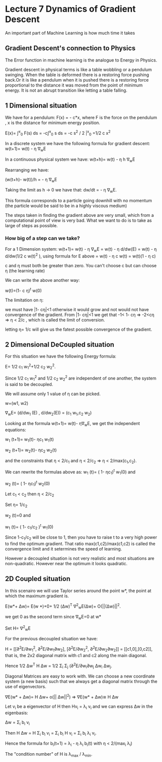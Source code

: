 # Lecture 7 Dynamics of Gradient Descent
An important part of Machine Learning is how much time it takes

## Gradient Descent's connection to Physics
The Error function in machine learning is the analogue to Energy in Physics.

Gradient descent in physical terms is like a table wobbling or a pendulum swinging. When the table is deformed there is a restoring force pushing back.Or it is like a pendulum when it is pushed there is a restoring force proportional to the distance it was moved from the point of minimum energy. 
It is not an abrupt transition like letting a table falling. 


## 1 Dimensional situation
We have for a pendulum:
F(x) = - c*x, where F is the force on the pendulum , x is the distance for minimum energy position. 

E(x)= ∫<sup>x</sup><sub>0</sub> F(s) ds
= -c∫<sup>x</sup><sub>0</sub> s ds
= -c s<sup>2</sup> / 2 |<sup>x</sup><sub>0</sub>
=1/2 c x<sup>2</sup>

In a discrete system we have the following formula for gradient descent:
w(t+1)= w(t) - η  ∇<sub>w</sub>E

In a continuous physical system we have:
w(t+h)= w(t) - η h  ∇<sub>w</sub>E

Rearranging we have:

(w(t+h)- w(t))/h = - η ∇<sub>w</sub>E

Taking the limit as h → 0 we have that:
dw/dt = - η ∇<sub>w</sub>E.

This formula corresponds to a particle going downhill with no momentum (the particle would be said to be in a highly viscous medium)

The steps taken in finding the gradient above are very small, which from a computational point of view is very bad. What we want to do is to take as large of steps as possible.


### How big of a step can we take?
For a 1  Dimension system:
w(t+1)= w(t) - η  ∇<sub>w</sub>E
= w(t) - η  d/dw(E)
= w(t) - η  d/dw(1/2 c w(t)<sup>2</sup> ), using formula for E above
= w(t) - η c w(t)
= w(t)(1 - η c)

c and  η must both be greater than zero. You can't choose c but can choose  η (the learning rate)

We can write the above another way:

w(t)=(1- c η)<sup>t</sup> w(0)

The limitation on  η:

we must have |1- cη|<1 otherwise it would  grow and not would not have convergence of the gradient.  From |1- cη|<1 we get that
-1< 1- cη
=> -2<cη
=> η < 2/c , which is called the limit of conversion.

letting η= 1/c will give us the fatest possible convergence of the gradient.

## 2 Dimensional DeCoupled situation
For this situation we have the following Energy formula:

E= 1/2 c<sub>1</sub> w<sub>1</sub><sup>2</sup>+1/2 c<sub>2</sub> w<sub>2</sub><sup>2</sup>.

Since 1/2 c<sub>1</sub> w<sub>1</sub><sup>2</sup> and 1/2 c<sub>2</sub> w<sub>2</sub><sup>2</sup> are independent of one another, the system is said to be decoupled.

We will assume only 1 value of η can be picked.


w=(w1, w2)

∇<sub>w</sub>E= (d/dw<sub>1</sub> (E) , d/dw<sub>2</sub>(E))
= (c<sub>1</sub> w<sub>1</sub>,c<sub>2</sub> w<sub>2</sub>)

Looking at the formula w(t+1)= w(t)- η∇<sub>w</sub>E, we get the independent equations:

w<sub>1</sub> (t+1)= w<sub>1</sub>(t)- ηc<sub>1</sub> w<sub>1</sub>(t)


w<sub>2</sub> (t+1)= w<sub>2</sub>(t)- ηc<sub>2</sub> w<sub>2</sub>(t)

and the constraints that η < 2/c<sub>1</sub> and η < 2/c<sub>2</sub>
=> η < 2/max(c<sub>1</sub>,c<sub>2</sub>).

We can rewrite the formulas above as:
w<sub>1</sub> (t)= ( 1- ηc<sub>1</sub>)<sup>t</sup> w<sub>1</sub>(0) and

w<sub>2</sub> (t)= ( 1- ηc<sub>1</sub>)<sup>t</sup> w<sub>2</sub>(0)


Let c<sub>1</sub> < c<sub>2</sub> then η < 2/c<sub>2</sub> 

Set η= 1/c<sub>2</sub>

w<sub>2</sub> (t)=0 and

w<sub>1</sub> (t)= ( 1- c<sub>1</sub>/c<sub>2</sub> )<sup>t</sup> w<sub>1</sub>(0)

Since 1-c<sub>1</sub>/c<sub>2</sub>  will be close to 1, then you have to raise t to a very high power to find the optimum gradient. That ratio max(c1,c2)/max(c1,c2) is called the convergence limit and it setermines the speed of learning. 

However a decoupled situation is not very realistic and most situations are non-quadratic. However near the optimum it looks quadratic.

## 2D Coupled situation
In this scenairo we will use Taylor series around the point w*, the point at which the maximum gradient is.

E(w\*+ Δw)= E(w *)+0+  1/2 (Δw)<sup>T</sup>  ∇<sup>2</sup><sub>w</sub>E(Δw)+ O(||(Δw)||<sup>2</sup>.

we get 0 as the second term since  ∇<sub>w</sub>E=0 at w*


Set H= ∇<sup>2</sup><sub>w</sub>E

For the previous decoupled situation we have:

H = [[∂<sup>2</sup>E/∂w<sub>1</sub><sup>2</sup>, ∂<sup>2</sup>E/∂w<sub>1</sub>∂w<sub>2</sub>], [∂<sup>2</sup>E/∂w<sub>2</sub><sup>2</sup>, ∂<sup>2</sup>E/∂w<sub>2</sub>∂w<sub>2</sub>]] = [[c1,0],[0,c2]], that is, the 2x2 diagonal matrix with c1 and c2 along the main diagonal.

Hence 1/2 Δw<sup>T</sup> H Δw = 1/2 Σ<sub>i</sub> Σ<sub>j</sub> (∂<sup>2</sup>E/∂w<sub>i</sub>∂w<sub>j</sub> Δw<sub>i</sub> Δw<sub>j</sub>.

Diagonal Matrices are easy to work with. We can choose a new coordinate system (a new basis) such that we always get a diagonal matrix through the use of eigenvectors.

∇E(w\* + Δw)= H Δw+ o(|| Δw||<sup>2</sup>)
=> ∇E(w\* + Δw)≅ H Δw

Let v<sub>i</sub> be a eigenvector of H then Hv<sub>i</sub> = λ<sub>i</sub> v<sub>i</sub> and we can express Δw in the eigenbasis:

Δw = Σ<sub>i</sub> b<sub>i</sub> v<sub>i</sub>

Then H Δw = H Σ<sub>i</sub> b<sub>i</sub> v<sub>i</sub> = Σ<sub>i</sub> b<sub>i</sub> H v<sub>i</sub> = Σ<sub>i</sub> b<sub>i</sub> λ<sub>i</sub> v<sub>i</sub>.

Hence the formula for b<sub>i</sub>(t+1) = λ<sub>i</sub> - η λ<sub>i</sub> b<sub>i</sub>(t) with η < 2/(max<sub>i</sub> λ<sub>i</sub>)

The "condition number" of H is λ<sub>max</sub> / λ<sub>min</sub>.
